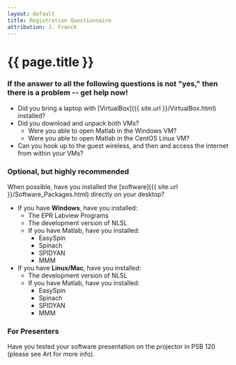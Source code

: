 ```yaml
---
layout: default
title: Registration Questionnaire 
attribution: J. Franck
---
```

# {{ page.title }}

### If the answer to all the following questions is not "yes," then there is a problem -- get help now!

- Did you bring a laptop with [VirtualBox]({{ site.url }}/VirtualBox.html) installed?
- Did you download and unpack both VMs?
    - Were you able to open Matlab in the Windows VM?
    - Were you able to open Matlab in the CentOS Linux VM?
- Can you hook up to the guest wireless, and then and access the internet from within your VMs?

### Optional, but highly recommended

When possible, have you installed the [software]({{ site.url }}/Software_Packages.html) directly on your desktop?

- If you have **Windows**, have you installed:
    - The EPR Labview Programs
    - The development version of NLSL
    - If you have Matlab, have you installed:
        - EasySpin
        - Spinach
        - SPIDYAN
        - MMM
- If you have **Linux/Mac**, have you installed:
    - The development version of NLSL
    - If you have Matlab, have you installed:
        - EasySpin
        - Spinach
        - SPIDYAN
        - MMM

### For Presenters

Have you tested your software presentation on the projector in PSB 120 (please see Art for more info).

